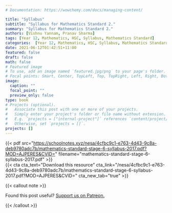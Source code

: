 ```yaml
---
# Documentation: https://wowchemy.com/docs/managing-content/

title: "Syllabus"
subtitle: "Syllabus for Mathematics Standard 2."
summary: "Syllabus for Mathematics Standard 2."
authors: [Vishnu Yannam, Pranav Sharma]
tags: [Year 12, Mathematics, HSC, Syllabus, Mathematics Standard]
categories:  [Year 12, Mathematics, HSC, Syllabus, Mathematics Standard]
date: 2021-06-12T01:42:51+11:00
featured: false
draft: false
math: false
# Featured image
# To use, add an image named `featured.jpg/png` to your page's folder.
# Focal points: Smart, Center, TopLeft, Top, TopRight, Left, Right, BottomLeft, Bottom, BottomRight.
image:
  caption: ""
  focal_point: ""
  preview_only: false
type: book
# Projects (optional).
#   Associate this post with one or more of your projects.
#   Simply enter your project's folder or file name without extension.
#   E.g. `projects = ["internal-project"]` references `content/project/deep-learning/index.md`.
#   Otherwise, set `projects = []`.
projects: []
---
```


{{< pdf src="https://schoolnotes.xyz/nesa/4cfbc9c1-e763-4d43-9c8a-deb9780adc7b/mathematics-standard-stage-6-syllabus-2017.pdf?MOD=AJPERES&CVID=" filename="mathematics-standard-stage-6-syllabus-2017.pdf" >}}
<br>
{{< cta cta_text="Download this resource" cta_link="/nesa/4cfbc9c1-e763-4d43-9c8a-deb9780adc7b/mathematics-standard-stage-6-syllabus-2017.pdf?MOD=AJPERES&CVID=" cta_new_tab="true" >}}

{{< callout note >}}

Found this post useful? [Support us on Patreon.](/patreon/)

{{< /callout >}}
